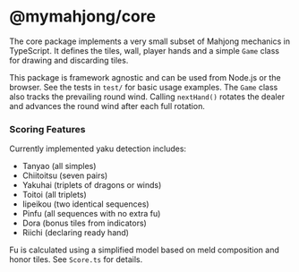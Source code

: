 # @mymahjong/core

The core package implements a very small subset of Mahjong mechanics in TypeScript. It defines the tiles, wall, player hands and a simple `Game` class for drawing and discarding tiles.

This package is framework agnostic and can be used from Node.js or the browser. See the tests in `test/` for basic usage examples.
The `Game` class also tracks the prevailing round wind. Calling `nextHand()` rotates the dealer and advances the round wind after each full rotation.

### Scoring Features

Currently implemented yaku detection includes:

- Tanyao (all simples)
- Chiitoitsu (seven pairs)
- Yakuhai (triplets of dragons or winds)
- Toitoi (all triplets)
- Iipeikou (two identical sequences)
- Pinfu (all sequences with no extra fu)
- Dora (bonus tiles from indicators)
- Riichi (declaring ready hand)

Fu is calculated using a simplified model based on meld composition and honor
tiles. See `Score.ts` for details.

